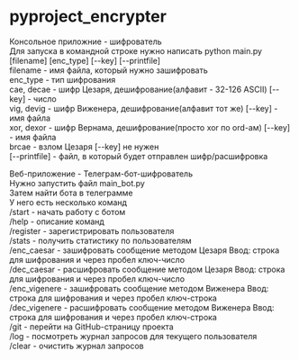 # pyproject_encrypter
Консольное приложние - шифрователь  
Для запуска в командной строке нужно написать python main.py [filename] [enc_type] [--key] [--printfile]    
filename - имя файла, который нужно зашифровать  
enc_type - тип шифрования  
cae, decae - шифр Цезаря, дешифрование(алфавит - 32-126 ASCII) [--key] - число  
vig, devig - шифр Виженера, дешифрование(алфавит тот же) [--key] - имя файла  
xor, dexor - шифр Вернама, дешифрование(просто xor по ord-ам) [--key] - имя файла  
brcae - взлом Цезаря [--key] не нужен  
[--printfile] - файл, в который будет отправлен шифр/расшифровка  

Веб-приложение - Телеграм-бот-шифрователь  
Нужно запустить файл main_bot.py  
Затем найти бота в телеграмме  
У него есть несколько команд  
/start - начать работу с ботом  
/help - описание команд  
/register - зарегистрировать пользователя  
/stats - получить статистику по пользователям  
/enc_caesar - зашифровать сообщение методом Цезаря Ввод: строка для шифрования и через пробел ключ-число  
/dec_caesar - расшифровать сообщение методом Цезаря Ввод: строка для шифрования и через пробел ключ-число  
 /enc_vigenere - зашифровать сообщение методом Виженера Ввод: строка для шифрования и через пробел ключ-строка   
/dec_vigenere - расшифровать сообщение методом Виженера Ввод: строка для шифрования и через пробел ключ-строка  
 /git - перейти на GitHub-страницу проекта  
 /log - посмотреть журнал запросов для текущего пользователя  
 /clear - очистить журнал запросов  
